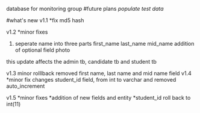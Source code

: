 database for monitoring group
#future plans
*populate test data*

#what's new
v1.1
*fix md5 hash

v1.2
*minor fixes
1. seperate name into three parts
first_name
last_name
mid_name
addition of optional field photo

this update affects the admin tb, candidate tb and student tb

v1.3 minor rolllback
removed first name, last name and mid name field
v1.4
*minor fix
changes student_id field, from int to varchar and removed auto_increment 

v1.5
*minor fixes
*addition of new fields and entity
*student_id roll back to int(11)
